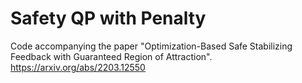 # Safety QP with Penalty
Code accompanying the paper "Optimization-Based Safe Stabilizing Feedback with Guaranteed Region of Attraction".
https://arxiv.org/abs/2203.12550
